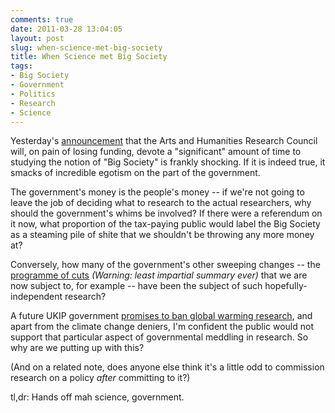 ```yaml
---
comments: true
date: 2011-03-28 13:04:05
layout: post
slug: when-science-met-big-society
title: When Science met Big Society
tags:
- Big Society
- Government
- Politics
- Research
- Science
---
```


Yesterday's [announcement](http://www.guardian.co.uk/education/2011/mar/27/academic-study-big-society) that the Arts and Humanities Research Council will, on pain of losing funding, devote a "significant" amount of time to studying the notion of "Big Society" is frankly shocking. If it is indeed true, it smacks of incredible egotism on the part of the government.

The government's money is the people's money -- if we're not going to leave the job of deciding what to research to the actual researchers, why should the government's whims be involved? If there were a referendum on it now, what proportion of the tax-paying public would label the Big Society as a steaming pile of shite that we shouldn't be throwing any more money at?

Conversely, how many of the government's other sweeping changes -- the [programme of cuts](http://ukuncut.org.uk/about/cuts) _(Warning: least impartial summary ever)_ that we are now subject to, for example -- have been the subject of such hopefully-independent research?

A future UKIP government [promises to ban global warming research](http://www.guardian.co.uk/science/2010/apr/27/ukip-science-policy-general-election), and apart from the climate change deniers, I'm confident the public would not support that particular aspect of governmental meddling in research. So why are we putting up with this?

(And on a related note, does anyone else think it's a little odd to commission research on a policy _after_ committing to it?)

tl,dr: Hands off mah science, government.
